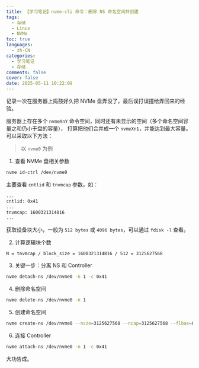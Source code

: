 ```yaml
---
title: 【学习笔记】nvme-cli 命令：删除 NS 命名空间并创建
tags:
  - 存储
  - Linux
  - NVMe
toc: true
languages:
  - zh-CN
categories:
  - 学习笔记
  - 存储
comments: false
cover: false
date: 2025-05-11 10:22:09
---
```


记录一次在服务器上捣鼓好久把 NVMe 盘弄没了，最后误打误撞给弄回来的经验。

<!-- more -->

服务器上存在多个 `nvmeXnY` 命令空间，同时还有未显示的空间（多个命名空间容量之和仍小于盘的容量），
打算把他们合并成一个 `nvmeXn1`，并能达到最大容量。可以采取以下方法：

> 以 `nvme0` 为例

1. 查看 NVMe 盘相关参数

```bash
nvme id-ctrl /dev/nvme0
```

主要查看 `cntlid` 和 `tnvmcap` 参数，如：

```bash
...
cntlid: 0x41
...
tnvmcap: 1600321314816
...
```

获取设备块大小，一般为 `512 bytes` 或 `4096 bytes`，可以通过 `fdisk -l` 查看。

2. 计算逻辑块个数

`N = tnvmcap / block_size = 1600321314816 / 512 = 3125627568`

3. 关键一步：分离 NS 和 Controller

```bash
nvme detach-ns /dev/nvme0 -n 1 -c 0x41
```

4. 删除命名空间

```bash
nvme delete-ns /dev/nvme0 -n 1
```

5. 创建命名空间

```bash
nvme create-ns /dev/nvme0 --nsze=3125627568 --ncap=3125627568 --flbas=0
```

6. 连接 Controller

```bash
nvme attach-ns /dev/nvme0 -n 1 -c 0x41
```

大功告成。